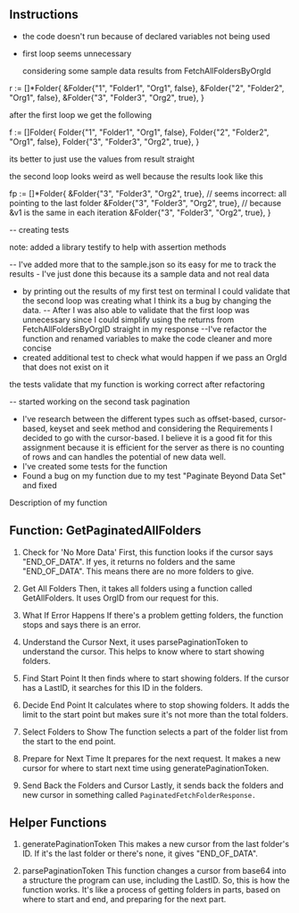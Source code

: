 ## Instructions

- the code doesn't run because of declared variables not being used
- first loop seems unnecessary

  considering some sample data results from FetchAllFoldersByOrgId

r := []\*Folder{
&Folder{"1", "Folder1", "Org1", false},
&Folder{"2", "Folder2", "Org1", false},
&Folder{"3", "Folder3", "Org2", true},
}

after the first loop we get the following

f := []Folder{
Folder{"1", "Folder1", "Org1", false},
Folder{"2", "Folder2", "Org1", false},
Folder{"3", "Folder3", "Org2", true},
}

its better to just use the values from result straight

the second loop looks weird as well because the results look like this

fp := []\*Folder{
&Folder{"3", "Folder3", "Org2", true}, // seems incorrect: all pointing to the last folder
&Folder{"3", "Folder3", "Org2", true}, // because &v1 is the same in each iteration
&Folder{"3", "Folder3", "Org2", true},
}

-- creating tests

note: added a library testify to help with assertion methods

-- I've added more that to the sample.json so its easy for me to track the results - I've just done this because its a sample data and not real data

- by printing out the results of my first test on terminal I could validate that the second loop was creating what I think its a bug by changing the data.
  -- After I was also able to validate that the first loop was unnecessary since I could simplify using the returns from FetchAllFoldersByOrgID straight in my response
  --I've refactor the function and renamed variables to make the code cleaner and more concise
- created additional test to check what would happen if we pass an OrgId that does not exist on it

the tests validate that my function is working correct after refactoring

-- started working on the second task pagination

- I've research between the different types such as offset-based, cursor-based, keyset and seek method and considering the Requirements I decided to go with the cursor-based.
  I believe it is a good fit for this assignment because it is efficient for the server as there is no counting of rows and can handles the potential of new data well.
- I've created some tests for the function
- Found a bug on my function due to my test "Paginate Beyond Data Set" and fixed

Description of my function

## Function: GetPaginatedAllFolders

1. Check for 'No More Data'
   First, this function looks if the cursor says "END_OF_DATA". If yes, it returns no folders and the same "END_OF_DATA". This means there are no more folders to give.

2. Get All Folders
   Then, it takes all folders using a function called GetAllFolders. It uses OrgID from our request for this.

3. What If Error Happens
   If there's a problem getting folders, the function stops and says there is an error.

4. Understand the Cursor
   Next, it uses parsePaginationToken to understand the cursor. This helps to know where to start showing folders.

5. Find Start Point
   It then finds where to start showing folders. If the cursor has a LastID, it searches for this ID in the folders.

6. Decide End Point
   It calculates where to stop showing folders. It adds the limit to the start point but makes sure it's not more than the total folders.

7. Select Folders to Show
   The function selects a part of the folder list from the start to the end point.

8. Prepare for Next Time
   It prepares for the next request. It makes a new cursor for where to start next time using generatePaginationToken.

9. Send Back the Folders and Cursor
   Lastly, it sends back the folders and new cursor in something called `PaginatedFetchFolderResponse.`

## Helper Functions

1. generatePaginationToken
   This makes a new cursor from the last folder's ID. If it's the last folder or there's none, it gives "END_OF_DATA".

2. parsePaginationToken
   This function changes a cursor from base64 into a structure the program can use, including the LastID.
   So, this is how the function works. It's like a process of getting folders in parts, based on where to start and end, and preparing for the next part.
